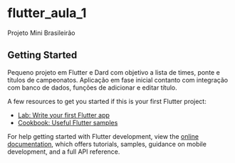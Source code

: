 # flutter_aula_1

Projeto Mini Brasileirão

## Getting Started

Pequeno projeto em Flutter e Dard com objetivo a lista de times, ponte e títulos de campeonatos. Aplicação em fase inicial contanto com integração com banco de dados, funções de adicionar e editar título. 

A few resources to get you started if this is your first Flutter project:

- [Lab: Write your first Flutter app](https://docs.flutter.dev/get-started/codelab)
- [Cookbook: Useful Flutter samples](https://docs.flutter.dev/cookbook)

For help getting started with Flutter development, view the
[online documentation](https://docs.flutter.dev/), which offers tutorials,
samples, guidance on mobile development, and a full API reference.
